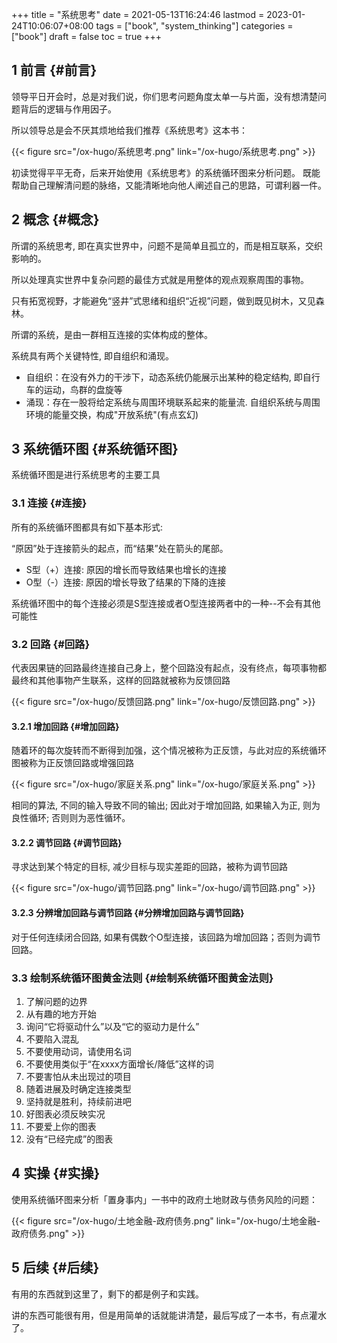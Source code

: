 +++
title = "系统思考"
date = 2021-05-13T16:24:46
lastmod = 2023-01-24T10:06:07+08:00
tags = ["book", "system_thinking"]
categories = ["book"]
draft = false
toc = true
+++

## <span class="section-num">1</span> 前言 {#前言}

领导平日开会时，总是对我们说，你们思考问题角度太单一与片面，没有想清楚问题背后的逻辑与​作用因子。

所以领导总是会不厌其烦地给我们推荐《系统思考》这本书：

{{< figure src="/ox-hugo/系统思考.png" link="/ox-hugo/系统思考.png" >}}

初读觉得平平无奇，后来开始使用《系统思考》的系统循环图来分析问题。
既能帮助自己理解清问题的脉络，又能清晰地向他人​阐述自己的思路，可谓利器一件。


## <span class="section-num">2</span> 概念 {#概念}

所谓的系统思考, 即在真实世界中，问题不是简单且孤立的，而是相互联系，交织影响的。

所以处理真实世界中复杂问题的最佳方式就是用整体的观点观察周围的事物。

只有拓宽视野，才能避免“竖井”式思绪和组织“近视”问题，做到既见树木，又见森林。

所谓的系统，是由一群相互连接的实体构成的整体。

系统具有两个关键特性, 即自组织和涌现。

-   自组织：在没有外力的干涉下，动态系统仍能展示出某种的稳定结构, 即自行车的运动，鸟群的盘旋等
-   涌现：存在一股将给定系统与周围环境联系起来的能量流. 自组织系统与周围环境的能量交换，构成"开放系统"(有点玄幻)


## <span class="section-num">3</span> 系统循环图 {#系统循环图}

系统循环图是进行系统思考的主要工具


### <span class="section-num">3.1</span> 连接 {#连接}

所有的系统循环图都具有如下基本形式:

“原因”处于连接箭头的起点，而“结果”处在箭头的尾部。

-   S型（+）连接: 原因的增长而导致结果也增长的连接
-   O型（-）连接: 原因的增长导致了结果的下降的连接

系统循环图中的每个连接必须是S型连接或者O型连接两者中的一种--不会有其他可能性


### <span class="section-num">3.2</span> 回路 {#回路}

代表因果链的回路最终连接自己身上，整个回路没有起点，没有终点，每项事物都最终和其他事物产生联系，这样的回路就被称为反馈回路

{{< figure src="/ox-hugo/反馈回路.png" link="/ox-hugo/反馈回路.png" >}}


#### <span class="section-num">3.2.1</span> 增加回路 {#增加回路}

随着环的每次旋转而不断得到加强，这个情况被称为正反馈，与此对应的系统循环图被称为正反馈回路或增强回路

{{< figure src="/ox-hugo/家庭关系.png" link="/ox-hugo/家庭关系.png" >}}

相同的算法, 不同的输入导致不同的输出; 因此对于增加回路, 如果输入为正, 则为良性循环; 否则则为恶性循环。


#### <span class="section-num">3.2.2</span> 调节回路 {#调节回路}

寻求达到某个特定的目标, 减少目标与现实差距的回路，被称为调节回路

{{< figure src="/ox-hugo/调节回路.png" link="/ox-hugo/调节回路.png" >}}


#### <span class="section-num">3.2.3</span> 分辨增加回路与调节回路 {#分辨增加回路与调节回路}

对于任何连续闭合回路, 如果有偶数个O型连接，该回路为增加回路；否则为调节回路。


### <span class="section-num">3.3</span> 绘制系统循环图黄金法则 {#绘制系统循环图黄金法则}

1.  了解问题的边界
2.  从有趣的地方开始
3.  询问“它将驱动什么”以及“它的驱动力是什么”
4.  不要陷入混乱
5.  不要使用动词，请使用名词
6.  不要使用类似于“在xxxx方面增长/降低”这样的词
7.  不要害怕从未出现过的项目
8.  随着进展及时确定连接类型
9.  坚持就是胜利，持续前进吧
10. 好图表必须反映实况
11. 不要爱上你的图表
12. 没有“已经完成”的图表


## <span class="section-num">4</span> 实操 {#实操}

使用系统循环图来分析「置身事内」一书中的政府土地财政与债务风险的问题：

{{< figure src="/ox-hugo/土地金融-政府债务.png" link="/ox-hugo/土地金融-政府债务.png" >}}


## <span class="section-num">5</span> 后续 {#后续}

有用的东西就到这里了，剩下的都是例子和实践。

讲的东西可能很有用，但是用简单的话就能讲清楚，最后写成了一本书，有点灌水了。